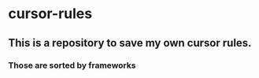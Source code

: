 # cursor-rules

## This is a repository to save my own cursor rules. 

### Those are sorted by frameworks